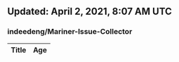 ## Updated: April 2, 2021, 8:07 AM UTC


### indeedeng/Mariner-Issue-Collector
|**Title**|**Age**|
|:----|:----|